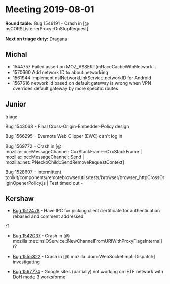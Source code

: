 # Meeting 2019-08-01
**Round table:**
Bug 1546191 - Crash in [@ nsCORSListenerProxy::OnStopRequest]


**Next on triage duty:**
Dragana
## Michal

- 1544757 Failed assertion MOZ_ASSERT(mRaceCacheWithNetwork...
- 1570660 Add network ID to about:networking
- 1561944 Implement nsINetworkLinkService.networkID for Android
- 1567616 network id based on default gateway is wrong when VPN overrides default gateway by more specific routes

## Junior

triage

Bug 1543068 - Final Cross-Origin-Embedder-Policy design

Bug 1566295 - Evernote Web Clipper (EWC) can't log in

Bug 1569772 - Crash in [@ mozilla::ipc::MessageChannel::CxxStackFrame::CxxStackFrame | mozilla::ipc::MessageChannel::Send | mozilla::net::PNeckoChild::SendRemoveRequestContext]

Bug 1528607 - Intermittent toolkit/components/remotebrowserutils/tests/browser/browser_httpCrossOriginOpenerPolicy.js | Test timed out -

## Kershaw

- [Bug 1512478](https://bugzilla.mozilla.org/show_bug.cgi?id=1512478) - Have IPC for picking client certificate for authentication
rebased and comment addressed.

r?

 - [Bug 1542037](https://bugzilla.mozilla.org/show_bug.cgi?id=1542037) - Crash in [@ mozilla::net::nsIOService::NewChannelFromURIWithProxyFlagsInternal]
r?

- [Bug 1555322](https://bugzilla.mozilla.org/show_bug.cgi?id=1555322) - Crash in [@ mozilla::dom::WebSocketImpl::Dispatch]
investigating

- [Bug 1567774](https://bugzilla.mozilla.org/show_bug.cgi?id=1567774) - Google sites (partially) not working on IETF network with DoH mode 3
worksforme

